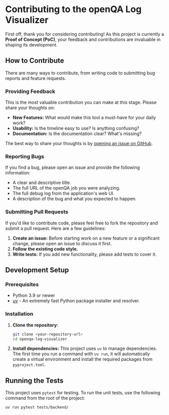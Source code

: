 # Contributing to the openQA Log Visualizer

First off, thank you for considering contributing! As this project is currently a **Proof of Concept (PoC)**, your feedback and contributions are invaluable in shaping its development.

## How to Contribute

There are many ways to contribute, from writing code to submitting bug reports and feature requests.

### Providing Feedback

This is the most valuable contribution you can make at this stage. Please share your thoughts on:

*   **New Features:** What would make this tool a must-have for your daily work?
*   **Usability:** Is the timeline easy to use? Is anything confusing?
*   **Documentation:** Is the documentation clear? What's missing?

The best way to share your thoughts is by [opening an issue on GitHub](https://github.com/your-username/your-repository/issues).

### Reporting Bugs

If you find a bug, please open an issue and provide the following information:

*   A clear and descriptive title.
*   The full URL of the openQA job you were analyzing.
*   The full debug log from the application's web UI.
*   A description of the bug and what you expected to happen.

### Submitting Pull Requests

If you'd like to contribute code, please feel free to fork the repository and submit a pull request. Here are a few guidelines:

1.  **Create an issue:** Before starting work on a new feature or a significant change, please open an issue to discuss it first.
2.  **Follow the existing code style.**
3.  **Write tests:** If you add new functionality, please add tests to cover it.

## Development Setup

### Prerequisites

*   Python 3.9 or newer
*   [uv](https://github.com/astral-sh/uv) - An extremely fast Python package installer and resolver.

### Installation

1.  **Clone the repository:**
    ```bash
    git clone <your-repository-url>
    cd openqa-log-visualizer
    ```

2.  **Install dependencies:**
    This project uses `uv` to manage dependencies. The first time you run a command with `uv run`, it will automatically create a virtual environment and install the required packages from `pyproject.toml`.

## Running the Tests

This project uses `pytest` for testing. To run the unit tests, use the following command from the root of the project:

```bash
uv run pytest tests/backend/
```
